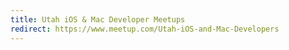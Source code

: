 ```yaml
---
title: Utah iOS & Mac Developer Meetups
redirect: https://www.meetup.com/Utah-iOS-and-Mac-Developers
---
```

